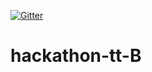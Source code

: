 [![Gitter](https://badges.gitter.im/hackathon-tt-B/community.svg)](https://gitter.im/hackathon-tt-B/community?utm_source=badge&utm_medium=badge&utm_campaign=pr-badge)
# hackathon-tt-B

